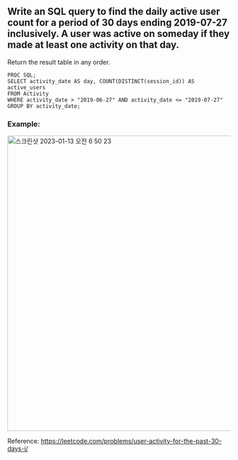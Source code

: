 ## Write an SQL query to find the daily active user count for a period of 30 days ending 2019-07-27 inclusively. A user was active on someday if they made at least one activity on that day.

Return the result table in any order.

```SAS
PROC SQL;
SELECT activity_date AS day, COUNT(DISTINCT(session_id)) AS active_users
FROM Activity
WHERE activity_date > "2019-06-27" AND activity_date <= "2019-07-27"
GROUP BY activity_date;
```


### Example:
<img width="666" alt="스크린샷 2023-01-13 오전 6 50 23" src="https://user-images.githubusercontent.com/107760647/212188650-e3b52d82-08c0-413e-81a3-01dfd9848fc8.png">


Reference:
https://leetcode.com/problems/user-activity-for-the-past-30-days-i/
